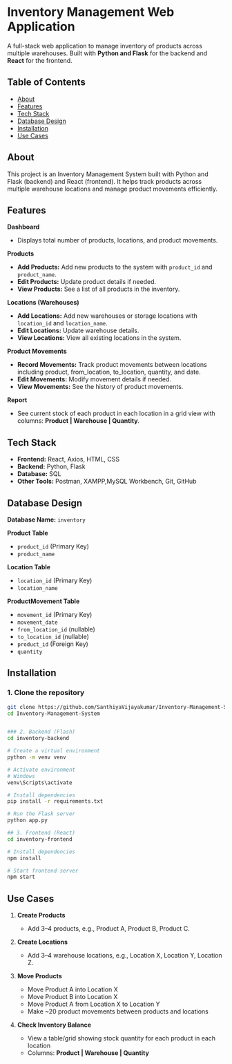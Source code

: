 # Inventory Management Web Application

A full-stack web application to manage inventory of products across multiple warehouses. Built with **Python and Flask** for the backend and **React** for the frontend.

## Table of Contents
- [About](#about)
- [Features](#features)
- [Tech Stack](#tech-stack)
- [Database Design](#database-design)
- [Installation](#installation)
- [Use Cases](#use-cases)

## About
This project is an Inventory Management System built with Python and Flask (backend) and React (frontend). It helps track products across multiple warehouse locations and manage product movements efficiently.

## Features

**Dashboard**  
- Displays total number of products, locations, and product movements.

**Products**  
- **Add Products:** Add new products to the system with `product_id` and `product_name`.  
- **Edit Products:** Update product details if needed.  
- **View Products:** See a list of all products in the inventory.

**Locations (Warehouses)**  
- **Add Locations:** Add new warehouses or storage locations with `location_id` and `location_name`.  
- **Edit Locations:** Update warehouse details.  
- **View Locations:** View all existing locations in the system.

**Product Movements**  
- **Record Movements:** Track product movements between locations including product, from_location, to_location, quantity, and date.  
- **Edit Movements:** Modify movement details if needed.  
- **View Movements:** See the history of product movements.

**Report**  
- See current stock of each product in each location in a grid view with columns: **Product | Warehouse | Quantity**.

## Tech Stack
- **Frontend:** React, Axios, HTML, CSS  
- **Backend:** Python, Flask  
- **Database:** SQL  
- **Other Tools:** Postman, XAMPP,MySQL Workbench, Git, GitHub

## Database Design
**Database Name:** `inventory`

**Product Table**  
- `product_id` (Primary Key)  
- `product_name`  

**Location Table**  
- `location_id` (Primary Key)  
- `location_name`  

**ProductMovement Table**  
- `movement_id` (Primary Key)  
- `movement_date`  
- `from_location_id` (nullable)  
- `to_location_id` (nullable)  
- `product_id` (Foreign Key)  
- `quantity`  

## Installation

### 1. Clone the repository
```bash
git clone https://github.com/SanthiyaVijayakumar/Inventory-Management-System.git
cd Inventory-Management-System


### 2. Backend (Flash)
cd inventory-backend

# Create a virtual environment
python -m venv venv

# Activate environment
# Windows
venv\Scripts\activate

# Install dependencies
pip install -r requirements.txt

# Run the Flask server
python app.py

## 3. Frontend (React)
cd inventory-frontend

# Install dependencies
npm install

# Start frontend server
npm start
```

## Use Cases
1. **Create Products**
   - Add 3–4 products, e.g., Product A, Product B, Product C.

2. **Create Locations**
   - Add 3–4 warehouse locations, e.g., Location X, Location Y, Location Z.

3. **Move Products**
   - Move Product A into Location X
   - Move Product B into Location X
   - Move Product A from Location X to Location Y
   - Make ~20 product movements between products and locations

4. **Check Inventory Balance**
   - View a table/grid showing stock quantity for each product in each location
   - Columns: **Product | Warehouse | Quantity**
  
  






   
   
   
   




  
    
